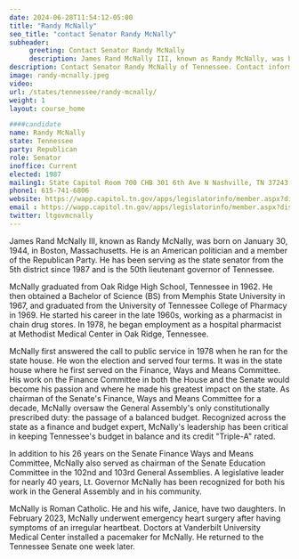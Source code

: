 ```yaml
---
date: 2024-06-28T11:54:12-05:00
title: "Randy McNally"
seo_title: "contact Senator Randy McNally"
subheader:
     greeting: Contact Senator Randy McNally
     description: James Rand McNally III, known as Randy McNally, was born on January 30, 1944, in Boston, Massachusetts. He is an American politician and a member of the Republican Party. He has been serving as the state senator from the 5th district since 1987 and is the 50th lieutenant governor of Tennessee.
description: Contact Senator Randy McNally of Tennessee. Contact information for Randy McNally includes email address, phone number, and mailing address.
image: randy-mcnally.jpeg
video:
url: /states/tennessee/randy-mcnally/
weight: 1
layout: course_home

####candidate
name: Randy McNally
state: Tennessee
party: Republican
role: Senator
inoffice: Current
elected: 1987
mailing1: State Capitol Room 700 CHB 301 6th Ave N Nashville, TN 37243
phone1: 615-741-6806
website: https://wapp.capitol.tn.gov/apps/legislatorinfo/member.aspx?district=S5/
email : https://wapp.capitol.tn.gov/apps/legislatorinfo/member.aspx?district=S5/
twitter: ltgovmcnally
---
```

James Rand McNally III, known as Randy McNally, was born on January 30, 1944, in Boston, Massachusetts. He is an American politician and a member of the Republican Party. He has been serving as the state senator from the 5th district since 1987 and is the 50th lieutenant governor of Tennessee.

McNally graduated from Oak Ridge High School, Tennessee in 1962. He then obtained a Bachelor of Science (BS) from Memphis State University in 1967, and graduated from the University of Tennessee College of Pharmacy in 1969. He started his career in the late 1960s, working as a pharmacist in chain drug stores. In 1978, he began employment as a hospital pharmacist at Methodist Medical Center in Oak Ridge, Tennessee.

McNally first answered the call to public service in 1978 when he ran for the state house. He won the election and served four terms. It was in the state house where he first served on the Finance, Ways and Means Committee. His work on the Finance Committee in both the House and the Senate would become his passion and where he made his greatest impact on the state. As chairman of the Senate's Finance, Ways and Means Committee for a decade, McNally oversaw the General Assembly's only constitutionally prescribed duty: the passage of a balanced budget. Recognized across the state as a finance and budget expert, McNally's leadership has been critical in keeping Tennessee's budget in balance and its credit "Triple-A" rated.

In addition to his 26 years on the Senate Finance Ways and Means Committee, McNally also served as chairman of the Senate Education Committee in the 102nd and 103rd General Assemblies. A legislative leader for nearly 40 years, Lt. Governor McNally has been recognized for both his work in the General Assembly and in his community.

McNally is Roman Catholic. He and his wife, Janice, have two daughters. In February 2023, McNally underwent emergency heart surgery after having symptoms of an irregular heartbeat. Doctors at Vanderbilt University Medical Center installed a pacemaker for McNally. He returned to the Tennessee Senate one week later.
